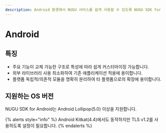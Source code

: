 ```yaml
---
description: Android 환경에서 NUGU 서비스를 쉽게 사용할 수 있도록 NUGU SDK for Android를 제공합니다.
---
```


# Android

## 특징

* 주요 기능이 교체 가능한 구조로 특성에 따라 쉽게 커스터마이징 가능합니다.
* 외부 라이브러리 사용 최소화하여 기존 애플리케이션 적용에 용이합니다.
* 플랫폼 독립적/의존적 모듈을 명확히 분리하여 타 플랫폼으로의 확장에 용이합니다.

## 지원하는 OS 버전

NUGU SDK for Android는 Android Lollipop(5.0) 이상을 지원합니다.

{% alerts style="info" %}
Android Kitkat(4.4)에서도 동작하지만 TLS v1.2를 사용하도록 설정이 필요합니다.
{% endalerts %}

